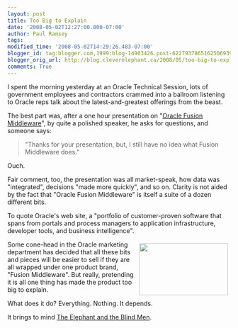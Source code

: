 ```yaml
---
layout: post
title: Too Big to Explain
date: '2008-05-02T12:27:00.000-07:00'
author: Paul Ramsey
tags: 
modified_time: '2008-05-02T14:29:26.483-07:00'
blogger_id: tag:blogger.com,1999:blog-14903426.post-6227937865162506939
blogger_orig_url: http://blog.cleverelephant.ca/2008/05/too-big-to-explain.html
comments: True
---
```


I spent the morning yesterday at an Oracle Technical Session, lots of government employees and contractors crammed into a ballroom listening to Oracle reps talk about the latest-and-greatest offerings from the beast.

The best part was, after a one hour presentation on "[Oracle Fusion Middleware](http://www.oracle.com/products/middleware/index.html)", by quite a polished speaker, he asks for questions, and someone says:

> "Thanks for your presentation, but, I still have no idea what Fusion Middleware does."

Ouch. 

Fair comment, too, the presentation was all market-speak, how data was "integrated", decisions "made more quickly", and so on. Clarity is not aided by the fact that "Oracle Fusion Middleware" is itself a suite of a dozen different bits. 

To quote Oracle's web site, a "portfolio of customer-proven software that spans from portals and process managers to application infrastructure, developer tools, and business intelligence".

Some <img src="http://www.wordinfo.info/words/images/elephant-blind-compo.gif" style="float:right;padding:6px;" width="200" height="117" />cone-head in the Oracle marketing department has decided that all these bits and pieces will be easier to sell if they are all wrapped under one product brand, "Fusion Middleware". But really, pretending it is all one thing has made the product too big to explain.  

What does it do? Everything. Nothing. It depends.

It brings to mind [The Elephant and the Blind Men](http://www.wordinfo.info/words/index/info/view_unit/1/?letter=B&spage=3).

